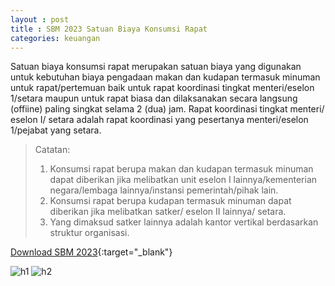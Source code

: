 ```yaml
---
layout : post
title : SBM 2023 Satuan Biaya Konsumsi Rapat
categories: keuangan
---
```


Satuan biaya konsumsi rapat merupakan satuan biaya yang digunakan untuk kebutuhan biaya pengadaan makan dan kudapan termasuk minuman untuk rapat/pertemuan baik untuk rapat koordinasi tingkat menteri/eselon 1/setara maupun untuk rapat biasa dan dilaksanakan secara langsung (offiine) paling singkat selama 2 (dua) jam. Rapat koordinasi tingkat menteri/ eselon I/ setara adalah rapat koordinasi yang pesertanya menteri/eselon 1/pejabat yang setara.

> Catatan:
> 1. Konsumsi rapat berupa makan dan kudapan termasuk minuman dapat diberikan jika melibatkan unit eselon I lainnya/kementerian negara/lembaga lainnya/instansi pemerintah/pihak lain.
> 2. Konsumsi rapat berupa kudapan termasuk minuman dapat diberikan jika melibatkan satker/ eselon II lainnya/ setara.
> 3. Yang dimaksud satker lainnya adalah kantor vertikal berdasarkan struktur organisasi.


[Download SBM 2023](https://f005.backblazeb2.com/file/SBM2023/SBM_2023.pdf){:target="_blank"}

![h1](https://f005.backblazeb2.com/file/SBM2023/SBM_2023_page-0095.jpg)
![h2]()